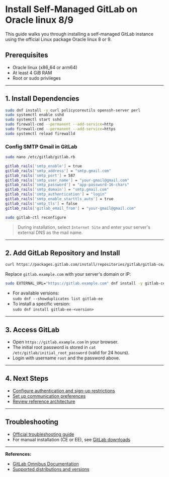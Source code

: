 # Install Self-Managed GitLab on Oracle linux 8/9

This guide walks you through installing a self-managed GitLab instance using the official Linux package Oracle linux 8 or 9.

## Prerequisites

- Oracle linux (x86_64 or arm64)
- At least 4 GiB RAM
- Root or sudo privileges

---

## 1. Install Dependencies

```bash
sudo dnf install -y curl policycoreutils openssh-server perl
sudo systemctl enable sshd
sudo systemctl start sshd
sudo firewall-cmd --permanent --add-service=http
sudo firewall-cmd --permanent --add-service=https
sudo systemctl reload firewalld
```

### Config SMTP Gmail in GitLab

```bash
sudo nano /etc/gitlab/gitlab.rb
```
```bash
gitlab_rails['smtp_enable'] = true
gitlab_rails['smtp_address'] = "smtp.gmail.com"
gitlab_rails['smtp_port'] = 587
gitlab_rails['smtp_user_name'] = "your-gmail@gmail.com"
gitlab_rails['smtp_password'] = "app-password-16-chars"
gitlab_rails['smtp_domain'] = "smtp.gmail.com"
gitlab_rails['smtp_authentication'] = "login"
gitlab_rails['smtp_enable_starttls_auto'] = true
gitlab_rails['smtp_tls'] = false
gitlab_rails['gitlab_email_from'] = "your-gmail@gmail.com"

sudo gitlab-ctl reconfigure
```
> During installation, select `Internet Site` and enter your server's external DNS as the mail name.

---

## 2. Add GitLab Repository and Install

```bash
curl https://packages.gitlab.com/install/repositories/gitlab/gitlab-ce/script.rpm.sh | sudo bash
```

Replace `gitlab.example.com` with your server's domain or IP:

```bash
sudo EXTERNAL_URL="https://gitlab.example.com" dnf install -y gitlab-ce
```
- For available versions:  
    `sudo dnf --showduplicates list gitlab-ee`
- To install a specific version:  
    `sudo dnf install gitlab-ee-<version>`

---

## 3. Access GitLab

- Open `https://gitlab.example.com` in your browser.
- The initial root password is stored in `cat /etc/gitlab/initial_root_password` (valid for 24 hours).
- Login with username `root` and the password above.

---

## 4. Next Steps

- [Configure authentication and sign-up restrictions](https://docs.gitlab.com/ee/security/)
- [Set up communication preferences](https://about.gitlab.com/company/updates/email-preferences/)
- [Review reference architecture](https://docs.gitlab.com/ee/administration/reference_architectures/)

---

## Troubleshooting

- [Official troubleshooting guide](https://docs.gitlab.com/ee/administration/troubleshooting/)
- For manual installation (CE or EE), see [GitLab downloads](https://about.gitlab.com/install/)

---

**References:**
- [GitLab Omnibus Documentation](https://docs.gitlab.com/omnibus/)
- [Supported distributions and versions](https://docs.gitlab.com/ee/install/requirements.html)
